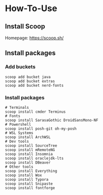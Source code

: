# How-To-Use

## Install Scoop

Homepage: https://scoop.sh/

## Install packages

### Add buckets

```
scoop add bucket java
scoop add bucket extras
scoop add bucket nerd-fonts
```

### Install packages

```
# Terminals
scoop install cmder Terminus
# Fonts
scoop install SarasaGothic DroidSansMono-NF
# Powershell
scoop install posh-git oh-my-posh
# WSL Systems
scoop install ArchWSL
# Dev tools
scoop install SourceTree
scoop install mRemoteNG
scoop install Insomnia
scoop install oraclejdk-lts
scoop install DBeaver
# Other tools
scoop install Everything
scoop install Wox
scoop install Typora
scoop install Snipaste
scoop install fontforge

```

